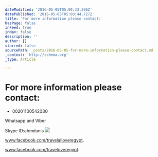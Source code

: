 ```yaml
---
dateModified: '2016-05-05T05:00:33.366Z'
datePublished: '2016-05-05T05:00:44.727Z'
title: 'For more information please contact:'
hasPage: false
inFeed: true
inNav: false
description: ''
author: []
starred: false
sourcePath: _posts/2016-05-05-for-more-information-please-contact.md
_context: 'http://schema.org'
_type: Article

---
```

# For more information please contact:

* 00201100542030

Whatsapp and Viber

Skype ID:ahmdunis
![](https://the-grid-user-content.s3-us-west-2.amazonaws.com/f77a390b-7c79-407d-8090-f5c972b4cd78.jpg)

www.facebook.com/travelalloveregypt.

www.facebook.com/traveloveregypt.